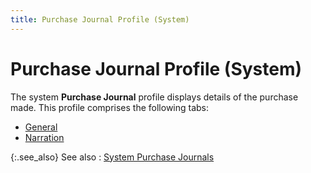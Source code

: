 ```yaml
---
title: Purchase Journal Profile (System)
---
```


# Purchase Journal Profile (System) 


The system **Purchase Journal** profile displays details of the purchase made. This profile comprises the following tabs:

- [General]({{site.acc_baseurl}}/purchasing/purchasing-through-documents/system-purchase-journals/system_purchase_journal_profile_general.html)
- [Narration]({{site.acc_baseurl}}/purchasing/purchasing-through-documents/system-purchase-journals/system_purchase_journal_profile_notes.html)



{:.see_also}
See also
: [System Purchase Journals]({{site.acc_baseurl}}/purchasing/purchasing-through-documents/system-purchase-journals/system_purchase_journals.html)
